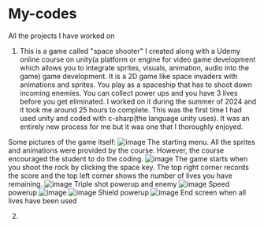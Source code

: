 # My-codes
All the projects I have worked on

1) This is a game called "space shooter" I created along with a Udemy online course on unity(a platform or engine for video game development which allows you to integrate sprites, visuals, animation, audio into the game) game development. It is a 2D game like space invaders with animations and sprites. You play as a spaceship that has to shoot down incoming enemies. You can collect power ups and you have 3 lives before you get eliminated. I worked on it during the summer of 2024 and it took me around 25 hours to complete. This was the first time I had used unity and coded with c-sharp(the language unity uses). It was an entirely new process for me but it was one that I thoroughly enjoyed.

 Some pictures of the game itself:
![image](https://github.com/user-attachments/assets/f81d5415-7f04-4959-b1f4-c855094323d2)
The starting menu. All the sprites and animations were provided by the course. However, the course encouraged the student to do the coding.
![image](https://github.com/user-attachments/assets/8a39ef85-1441-45c7-b4ce-da7d11b29450)
The game starts when you shoot the rock by clicking the space key. The top right corner records the score and the top left corner shows the number of lives you have remaining.
![image](https://github.com/user-attachments/assets/8ff69293-55a1-4393-95f5-394014df0f74)
Triple shot powerup and enemy
![image](https://github.com/user-attachments/assets/490eb75f-9689-4775-a0d8-5a9fd869fa30)
Speed powerup
![image](https://github.com/user-attachments/assets/e4db3e7b-6113-4bf7-97fc-77efee248646)
![image](https://github.com/user-attachments/assets/1fc29043-41cb-465a-8ac0-c30e1f2926b3)
Shield powerup 
![image](https://github.com/user-attachments/assets/9877d52e-3ffe-4528-87ba-1084b28d3d98)
End screen when all lives have been used

2) 
